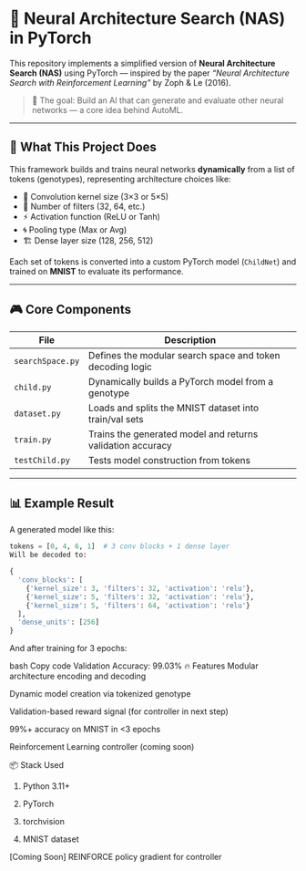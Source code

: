 # 🧠 Neural Architecture Search (NAS) in PyTorch

This repository implements a simplified version of **Neural Architecture Search (NAS)** using PyTorch — inspired by the paper *“Neural Architecture Search with Reinforcement Learning”* by Zoph & Le (2016).

> 🎯 The goal: Build an AI that can generate and evaluate other neural networks — a core idea behind AutoML.

---

## 🚀 What This Project Does

This framework builds and trains neural networks **dynamically** from a list of tokens (genotypes), representing architecture choices like:

- 🧱 Convolution kernel size (3×3 or 5×5)
- 🧠 Number of filters (32, 64, etc.)
- ⚡ Activation function (ReLU or Tanh)
- 🌀 Pooling type (Max or Avg)
- 🏗️ Dense layer size (128, 256, 512)

Each set of tokens is converted into a custom PyTorch model (`ChildNet`) and trained on **MNIST** to evaluate its performance.

---

## 🎮 Core Components

| File | Description |
|------|-------------|
| `searchSpace.py` | Defines the modular search space and token decoding logic |
| `child.py`       | Dynamically builds a PyTorch model from a genotype |
| `dataset.py`     | Loads and splits the MNIST dataset into train/val sets |
| `train.py`       | Trains the generated model and returns validation accuracy |
| `testChild.py`   | Tests model construction from tokens |

---

## 📊 Example Result

A generated model like this:
```python
tokens = [0, 4, 6, 1]  # 3 conv blocks + 1 dense layer
Will be decoded to:

{
  'conv_blocks': [
    {'kernel_size': 3, 'filters': 32, 'activation': 'relu'},
    {'kernel_size': 5, 'filters': 32, 'activation': 'relu'},
    {'kernel_size': 5, 'filters': 64, 'activation': 'relu'}
  ],
  'dense_units': [256]
}
```
And after training for 3 epochs:

bash
Copy code
Validation Accuracy: 99.03%
🔥 Features
 Modular architecture encoding and decoding

 Dynamic model creation via tokenized genotype

 Validation-based reward signal (for controller in next step)

 99%+ accuracy on MNIST in <3 epochs

 Reinforcement Learning controller (coming soon)

📦 Stack Used
1) Python 3.11+

2) PyTorch

3) torchvision

4) MNIST dataset

[Coming Soon] REINFORCE policy gradient for controller

